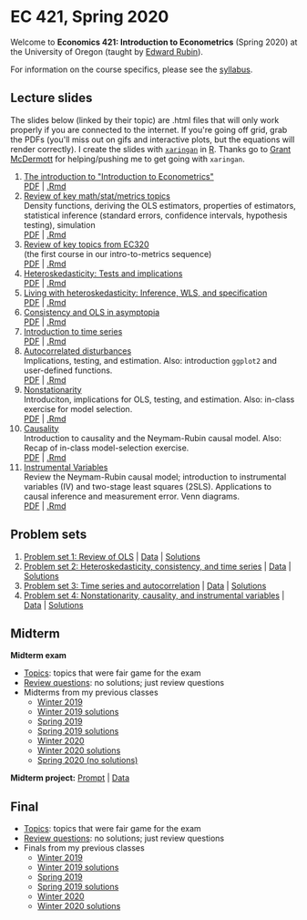 # EC 421, Spring 2020

Welcome to **Economics 421: Introduction to Econometrics** (Spring 2020) at the University of Oregon (taught by [Edward Rubin](https://edrub.in)).

For information on the course specifics, please see the [syllabus](https://raw.githack.com/edrubin/EC421S20/master/Syllabus/syllabus.pdf).

## Lecture slides

The slides below (linked by their topic) are .html files that will only work properly if you are connected to the internet. If you're going off grid, grab the PDFs (you'll miss out on gifs and interactive plots, but the equations will render correctly). I create the slides with [`xaringan`](https://github.com/yihui/xaringan/wiki) in [R](cran.r-project.org). Thanks go to [Grant McDermott](grantmcdermott.com/) for helping/pushing me to get going with `xaringan`.

1. [The introduction to "Introduction to Econometrics"](https://raw.githack.com/edrubin/EC421S20/master/notes/01-intro/01-intro.html) <br> [PDF](https://raw.githack.com/edrubin/EC421S20/master/notes/01-intro/01-intro.pdf) | [.Rmd](https://github.com/edrubin/EC421S20/blob/master/notes/01-intro/01-intro.Rmd)
2. [Review of key math/stat/metrics topics](https://raw.githack.com/edrubin/EC421S20/master/notes/02-review/02-review.html)<br>Density functions, deriving the OLS estimators, properties of estimators, statistical inference (standard errors, confidence intervals, hypothesis testing), simulation <br> [PDF](https://raw.githack.com/edrubin/EC421S20/master/notes/02-review/02-review.pdf) | [.Rmd](https://github.com/edrubin/EC421S20/blob/master/notes/02-review/02-review.Rmd)
3. [Review of key topics from EC320](https://raw.githack.com/edrubin/EC421S20/master/notes/03-review/03-review.html)<br>(the first course in our intro-to-metrics sequence) <br> [PDF](https://raw.githack.com/edrubin/EC421S20/master/notes/03-review/03-review.pdf) | [.Rmd](https://github.com/edrubin/EC421S20/blob/master/notes/03-review/03-review.Rmd)
4. [Heteroskedasticity: Tests and implications](https://raw.githack.com/edrubin/EC421S20/master/notes/04-heteroskedasticity/04-heteroskedasticity.html) <br> [PDF](https://raw.githack.com/edrubin/EC421S20/master/notes/04-heteroskedasticity/04-heteroskedasticity.pdf) | [.Rmd](https://github.com/edrubin/EC421S20/blob/master/notes/04-heteroskedasticity/04-heteroskedasticity.Rmd)
5. [Living with heteroskedasticity: Inference, WLS, and specification](https://raw.githack.com/edrubin/EC421S20/master/notes/05-heteroskedasticity/05-heteroskedasticity.html) <br> [PDF](https://raw.githack.com/edrubin/EC421S20/master/notes/05-heteroskedasticity/05-heteroskedasticity.pdf) | [.Rmd](https://github.com/edrubin/EC421S20/blob/master/notes/05-heteroskedasticity/05-heteroskedasticity.Rmd)
6. [Consistency and OLS in asymptopia](https://raw.githack.com/edrubin/EC421S20/master/notes/06-consistency/06-consistency.html) <br> [PDF](https://raw.githack.com/edrubin/EC421S20/master/notes/06-consistency/06-consistency.pdf) | [.Rmd](https://github.com/edrubin/EC421S20/blob/master/notes/06-consistency/06-consistency.Rmd)
7. [Introduction to time series](https://raw.githack.com/edrubin/EC421S20/master/notes/07-timeseries/07-time-series.html) <br> [PDF](https://raw.githack.com/edrubin/EC421S20/master/notes/07-timeseries/07-time-series.pdf) | [.Rmd](https://github.com/edrubin/EC421S20/blob/master/notes/07-timeseries/07-time-series.Rmd)
8. [Autocorrelated disturbances](https://raw.githack.com/edrubin/EC421S20/master/notes/08-autocorrelation/08-autocorrelation.html)<br>Implications, testing, and estimation. Also: introduction `ggplot2` and user-defined functions. <br> [PDF](https://raw.githack.com/edrubin/EC421S20/master/notes/08-autocorrelation/08-autocorrelation.pdf) | [.Rmd](https://github.com/edrubin/EC421S20/blob/master/notes/08-autocorrelation/08-autocorrelation.Rmd)
9. [Nonstationarity](https://raw.githack.com/edrubin/EC421S20/master/notes/09-nonstationarity/09-nonstationarity.html)<br>Introduciton, implications for OLS, testing, and estimation. Also: in-class exercise for model selection. <br> [PDF](https://raw.githack.com/edrubin/EC421S20/master/notes/09-nonstationarity/09-nonstationarity.pdf) | [.Rmd](https://github.com/edrubin/EC421S20/blob/master/notes/09-nonstationarity/09-nonstationarity.Rmd)
10. [Causality](https://raw.githack.com/edrubin/EC421S20/master/notes/10-causality/10-causality.html)<br>Introduction to causality and the Neymam-Rubin causal model. Also: Recap of in-class model-selection exercise. <br> [PDF](https://raw.githack.com/edrubin/EC421S20/master/notes/10-causality/10-causality.pdf) | [.Rmd](https://github.com/edrubin/EC421S20/blob/master/notes/10-causality/10-causality.Rmd)
11. [Instrumental Variables](https://raw.githack.com/edrubin/EC421S20/master/notes/11-iv/11-iv.html)<br>Review the Neymam-Rubin causal model; introduction to instrumental variables (IV) and two-stage least squares (2SLS). Applications to causal inference and measurement error. Venn diagrams. <br> [PDF](https://raw.githack.com/edrubin/EC421S20/master/notes/11-iv/11-iv.pdf) | [.Rmd](https://github.com/edrubin/EC421S20/blob/master/notes/11-iv/11-iv.Rmd)

## Problem sets

1. [Problem set 1: Review of OLS](https://raw.githack.com/edrubin/EC421S20/master/problem-sets/001/001-questions.pdf) | [Data](https://raw.githack.com/edrubin/EC421S20/master/problem-sets/001/001-data.csv) | [Solutions](https://raw.githack.com/edrubin/EC421S20/master/problem-sets/001/001-solutions.pdf)
2. [Problem set 2: Heteroskedasticity, consistency, and time series](https://raw.githack.com/edrubin/EC421S20/master/problem-sets/002/002-questions.pdf) | [Data](https://raw.githack.com/edrubin/EC421S20/master/problem-sets/002/002-data.csv) | [Solutions](https://raw.githack.com/edrubin/EC421S20/master/problem-sets/002/002-solutions.pdf)
3. [Problem set 3: Time series and autocorrelation](https://raw.githack.com/edrubin/EC421S20/master/problem-sets/003/003-questions.pdf) | [Data](https://raw.githack.com/edrubin/EC421S20/master/problem-sets/003/003-data.csv) | [Solutions](https://raw.githack.com/edrubin/EC421S20/master/problem-sets/003/003-solutions.pdf)
4. [Problem set 4: Nonstationarity, causality, and instrumental variables](https://raw.githack.com/edrubin/EC421S20/master/problem-sets/004/004-questions.pdf) | [Data](https://raw.githack.com/edrubin/EC421S20/master/problem-sets/004/004-data.csv) | [Solutions](https://raw.githack.com/edrubin/EC421S20/master/problem-sets/004/004-solutions.pdf)

## Midterm

**Midterm exam**

- [Topics](https://raw.githack.com/edrubin/EC421S20/master/midterm/topics/midterm-topics.pdf): topics that were fair game for the exam
- [Review questions](https://raw.githack.com/edrubin/EC421S20/master/midterm/review/midterm-review.pdf): no solutions; just review questions
- Midterms from my previous classes
  - [Winter 2019](https://raw.githack.com/edrubin/EC421S20/master/midterm/past/midterm-2019w.pdf)
  - [Winter 2019 solutions](https://raw.githack.com/edrubin/EC421S20/master/midterm/past/midterm-2019w-key.pdf)
  - [Spring 2019](https://raw.githack.com/edrubin/EC421S20/master/midterm/past/midterm-2019s.pdf)
  - [Spring 2019 solutions](https://raw.githack.com/edrubin/EC421S20/master/midterm/past/midterm-2019s-key.pdf)
  - [Winter 2020](https://raw.githack.com/edrubin/EC421S20/master/midterm/past/midterm-2020w.pdf)
  - [Winter 2020 solutions](https://raw.githack.com/edrubin/EC421S20/master/midterm/past/midterm-2020w-key.pdf)
  - [Spring 2020 (no solutions)](https://raw.githack.com/edrubin/EC421S20/master/midterm/exam/exam-screenshots.pdf)

**Midterm project:** [Prompt](https://raw.githack.com/edrubin/EC421S20/master/projects/project-1/prompt.pdf) | [Data](https://raw.githack.com/edrubin/EC421S20/master/projects/project-1/proj1.csv)

## Final

- [Topics](https://raw.githack.com/edrubin/EC421S20/master/final/topics/final-topics.pdf): topics that were fair game for the exam
- [Review questions](https://raw.githack.com/edrubin/EC421S20/master/final/review/final-review.pdf): no solutions; just review questions
- Finals from my previous classes
  - [Winter 2019](https://raw.githack.com/edrubin/EC421S20/master/final/past/final-2019w.pdf)
  - [Winter 2019 solutions](https://raw.githack.com/edrubin/EC421S20/master/final/past/final-2019w-key.pdf)
  - [Spring 2019](https://raw.githack.com/edrubin/EC421S20/master/final/past/final-2019s.pdf)
  - [Spring 2019 solutions](https://raw.githack.com/edrubin/EC421S20/master/final/past/final-2019s-key.pdf)
  - [Winter 2020](https://raw.githack.com/edrubin/EC421S20/master/final/past/final-2020w.pdf)
  - [Winter 2020 solutions](https://raw.githack.com/edrubin/EC421S20/master/final/past/final-2020w-key.pdf)
